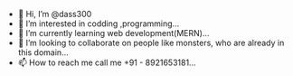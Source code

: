 - 👋 Hi, I’m @dass300
- 👀 I’m interested in codding ,programming...
- 🌱 I’m currently learning web development(MERN)...
- 💞️ I’m looking to collaborate on people like monsters, who are already in this domain...
- 📫 How to reach me  call me +91 - 8921653181...

<!---
dass300/dass300 is a ✨ special ✨ repository because its `README.md` (this file) appears on your GitHub profile.
You can click the Preview link to take a look at your changes.
--->
